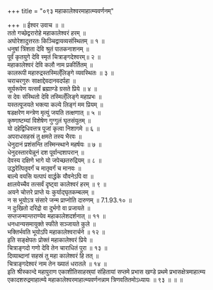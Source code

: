+++
title = "०९३ महाकालेश्वरमाहात्म्यवर्णनम्"

+++
॥ ईश्वर उवाच ॥ ॥  
ततो गच्छेद्वरारोहे महाकालेश्वरं हरम् ॥  
अघोरेशादुत्तरतः किञ्चिद्वायव्यसंस्थितम् ॥ १ ॥  
धनुषां त्रिंशता देवि श्रुतं पातकनाशनम् ॥  
पूर्वं कृतयुगे देवि स्मृतं चित्राङ्गदेश्वरम्॥ २ ॥  
महाकालेश्वरं देवि कलौ नाम प्रकीर्तितम् ॥  
कालरूपी महारुद्रस्तस्मिल्ँलिङ्गे व्यवस्थितः ॥ ३ ॥  
चराचरगुरुः साक्षाद्देवदानवदर्पहा ॥  
सूर्यरूपेण यत्सर्वं ब्रह्माण्डे ग्रसते प्रिये ॥ ४ ॥  
स देवः संस्थितो देवि तस्मिल्ँलिङ्गे महाप्रभः ॥  
यस्तत्पूजयते भक्त्या कल्ये लिङ्गं मम प्रियम् ॥  
षडक्षरेण मन्त्रेण मृत्युं जयति तत्क्षणात् ॥ ५ ॥  
कृष्णाष्टम्यां विशेषेण गुग्गुलं घृतसंयुतम् ॥  
यो दहेद्विधिवत्तत्र पूजां कृत्वा निशागमे ॥ ६ ॥  
अपराधसहस्रं तु क्षमते तस्य भैरवः ॥  
धेनुदानं प्रशंसन्ति तस्मिन्स्थाने महर्षयः ॥ ७ ॥  
धेनुदस्तारयेन्नूनं दश पूर्वान्दशापरान् ॥  
देवस्य दक्षिणे भागे यो जपेच्छतरुद्रियम् ॥ ८ ॥  
उद्धरेत्पितृवर्गं च मातृवर्गं च मानवः ॥  
बाल्ये वयसि यत्पापं वार्द्धके यौवनेऽपि वा ॥  
क्षालयेच्चैव तत्सर्वं दृष्ट्वा कालेश्वरं हरम् ॥ ९ ॥  
अयने चोत्तरे प्राप्ते यः कुर्याद्घृतकम्बलम् ॥  
न स भूयोऽत्र संसारे जन्म प्राप्नोति दारुणम् ॥ 7.1.93.१० ॥  
न दुःखितो दरिद्रो वा दुर्भगो वा प्रजायते ॥  
सप्तजन्मान्तराण्येव महाकालेशदर्शनात् ॥ ११ ॥  
धनधान्यसमायुक्ते स्फीते सञ्जायते कुले ॥  
भक्तिर्भवति भूयोऽपि महाकालेश्वरार्चने ॥ १२ ॥  
इति सङ्क्षेपतः प्रोक्तं महाकालेश्वरं प्रिये ॥  
चित्राङ्गदो गणो देवि तेन चाराधितं पुरा ॥ १३ ॥  
दिव्याब्दानां सहस्रं तु महा कालेश्वरं हि तत् ॥  
चित्राङ्गदेश्वरं नाम तेन ख्यातं धरातले ॥ १४ ॥  
इति श्रीस्कान्दे महापुराण एकाशीतिसाहस्र्यां संहितायां सप्तमे प्रभास खण्डे प्रथमे प्रभासक्षेत्रमाहात्म्य एकादशरुद्रमाहात्म्ये महाकालेश्वरमाहात्म्यवर्णनन्नाम त्रिणवतितमोऽध्यायः ॥ ९३ ॥ ॥ ॥